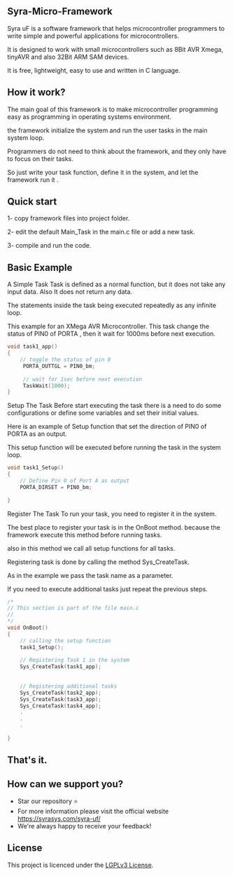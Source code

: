 ## Syra-Micro-Framework
Syra uF is a software framework that helps microcontroller programmers to write simple and powerful applications for microcontrollers.

It is designed to work with small microcontrollers such as 8Bit AVR Xmega, tinyAVR and also 32Bit ARM SAM devices.

It is free, lightweight, easy to use and written in C language.


## How it work?

The main goal of this framework is to make microcontroller programming easy as programming in operating systems environment.

the framework initialize the system and run the user tasks in the main system loop.

Programmers do not need to think about the framework, and they only have to focus on their tasks.

So just write your task function, define it in the system, and let the framework run it .


## Quick start
1- copy framework files into project folder.

2- edit the default Main_Task in the main.c file or add a new task.

3- compile and run the code.


## Basic Example
A Simple Task
Task is defined as a normal function, but it does not take any input data. Also It does not return any data.

The statements inside the task being executed repeatedly as any infinite loop.

This example for an XMega AVR Microcontroller. This task change the status of PIN0 of PORTA , then it wait for 1000ms before next execution.

```c
void task1_app()
{
    // toggle the status of pin 0
     PORTA_OUTTGL = PIN0_bm;
     
     // wait for 1sec before next execution
     TaskWait(1000);
}
```

Setup The Task
Before start executing the task there is a need to do some configurations or define some variables and set their initial values.

Here is an example of Setup function that set the direction of PIN0 of PORTA as an output.

This setup function will be executed before running the task in the system loop.

```c
void task1_Setup()
{
    // Define Pin 0 of Port A as output
    PORTA_DIRSET = PIN0_bm;
    
}
```

Register The Task
To run your task, you need to register it in the system.

The best place to register your task is in the OnBoot method. because the framework execute this method before running tasks.

also in this method we call all setup functions for all tasks.

Registering task is done by calling the method Sys_CreateTask.

As in the example we pass the task name as a parameter.

If you need to execute additional tasks just repeat the previous steps.

```c
/*
// This section is part of the file main.c
//
*/
void OnBoot()
{
    // calling the setup function
    task1_Setup();
    
    // Registering Task 1 in the system
    Sys_CreateTask(task1_app);
    
    
    // Registering additional tasks
    Sys_CreateTask(task2_app);
    Sys_CreateTask(task3_app);
    Sys_CreateTask(task4_app);
    .
    .
    .
        
}
```

## That's it.


## How can we support you?
- Star our repository :star:
- For more information please visit the official website https://syrasys.com/syra-uf/
- We're always happy to receive your feedback!

## License

This project is licenced under the [LGPLv3 License](https://opensource.org/licenses/LGPL-3.0).



